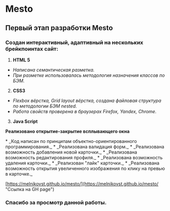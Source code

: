 # Mesto
## Первый этап разработки Mesto
### Создан интерактивный, адаптивный на нескольких брейкпоинтах сайт:
1. **HTML 5** 
 * _Написана семантическая разметка._ 
 * _При разметке использовалась методология назначения классов по БЭМ._
2. **CSS3**
 * _Flexbox вёрстка, Grid layout вёрстка, создана файловая структура по методологии БЭМ nested._
 * _Работа свойств проверена в браузерах Firefox, Yandex, Chrome._
3. **Java Script**
<p style="font-weight: bold">Реализовано открытие-закрытие всплывающего окна</p>
 * _Код написан по принципам объектно-ориентированного программирования._
 * _Реализована валидация форм._
 * _Реализована возможность добавления новой карточки._
 * _Реализована возможность редактирования профиля._
 * _Реализована возможность удаления карточки._
 * _Реализован "лайк" карточки._
 * _Реализована возможность открытия увеличенного изображения по клику на превью в карточке._
 
 [https://melnikovst.github.io/mesto/](https://melnikovst.github.io/mesto/ "Ссылка на GH page")
### Спасибо за просмотр данной работы.

